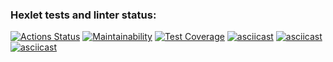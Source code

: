 ### Hexlet tests and linter status:
[![Actions Status](https://github.com/KseniaOlshanskaya/python-pytest-testing-project-79/actions/workflows/hexlet-check.yml/badge.svg)](https://github.com/KseniaOlshanskaya/python-pytest-testing-project-79/actions)
[![Maintainability](https://api.codeclimate.com/v1/badges/c166ba2e764590b397c2/maintainability)](https://codeclimate.com/github/KseniaOlshanskaya/python-pytest-testing-project-79/maintainability)
[![Test Coverage](https://api.codeclimate.com/v1/badges/c166ba2e764590b397c2/test_coverage)](https://codeclimate.com/github/KseniaOlshanskaya/python-pytest-testing-project-79/test_coverage)
[![asciicast](https://asciinema.org/a/T83x0rOkGeizhFyEublMfpzHt.svg)](https://asciinema.org/a/T83x0rOkGeizhFyEublMfpzHt)
[![asciicast](https://asciinema.org/a/Jm9zHtMgBxgv8yoV0HlnMOC92.svg)](https://asciinema.org/a/Jm9zHtMgBxgv8yoV0HlnMOC92)
[![asciicast](https://asciinema.org/a/b4i0EXjuUJTgILYXLffAUTTUl.svg)](https://asciinema.org/a/b4i0EXjuUJTgILYXLffAUTTUl)
